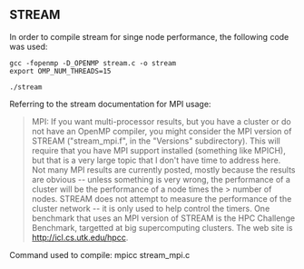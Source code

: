 STREAM
-
In order to compile stream for singe node performance, the following code was used:

    gcc -fopenmp -D_OPENMP stream.c -o stream 
    export OMP_NUM_THREADS=15
    
    ./stream
    
Referring to the stream documentation for MPI usage:
> MPI: If you want multi-processor results, but you have a cluster or do not have an OpenMP compiler, you might consider the MPI version of STREAM ("stream_mpi.f", in the "Versions" subdirectory).  This will require that you have MPI support installed (something like MPICH), but that is a very large topic that I don't have time to address here.
 Not many MPI results are currently posted, mostly because the results are obvious -- unless something is very wrong, the performance of a cluster will be the performance of a node times the > number of nodes. STREAM does not attempt to measure the performance of the cluster network -- it is only used to help control the timers.
 One benchmark that uses an MPI version of STREAM is the HPC Challenge Benchmark, targetted at big supercomputing clusters. The web site is http://icl.cs.utk.edu/hpcc.

Command used to compile:
    mpicc stream_mpi.c

